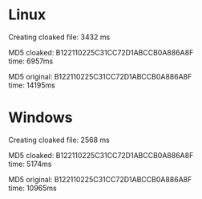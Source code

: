 # Linux

Creating cloaked file: 3432 ms

MD5 cloaked: B122110225C31CC72D1ABCCB0A886A8F\
time: 6957ms 

MD5 original: B122110225C31CC72D1ABCCB0A886A8F\
time: 14195ms 

# Windows

Creating cloaked file: 2568 ms

MD5 cloaked: B122110225C31CC72D1ABCCB0A886A8F\
time: 5174ms

MD5 original: B122110225C31CC72D1ABCCB0A886A8F\
time: 10965ms 